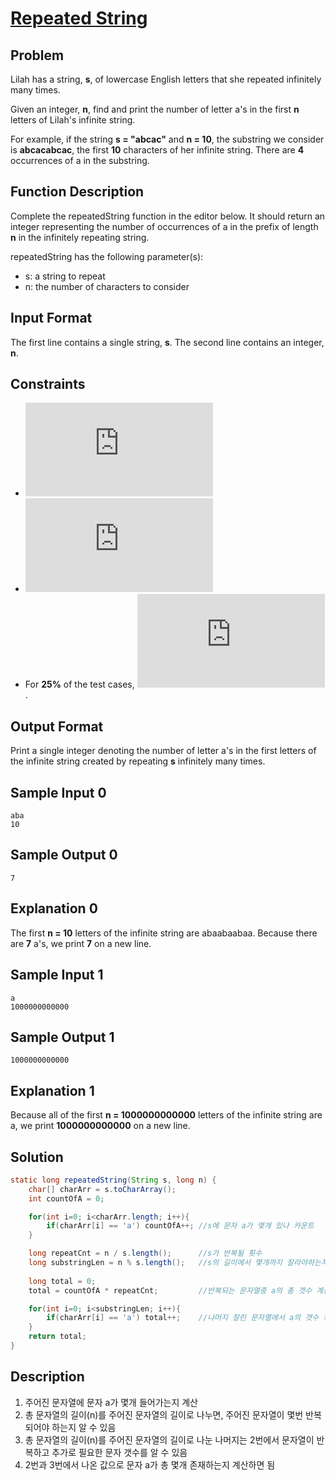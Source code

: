 # [Repeated String](http://hr.gs/11o9)

## Problem
Lilah has a string, **s**, of lowercase English letters that she repeated infinitely many times.

Given an integer, **n**, find and print the number of letter a's in the first **n** letters of Lilah's infinite string.

For example, if the string **s = "abcac"** and **n = 10**, the substring we consider is **abcacabcac**, the first **10** characters of her infinite string. There are **4** occurrences of a in the substring.

## Function Description
Complete the repeatedString function in the editor below. It should return an integer representing the number of occurrences of a in the prefix of length **n** in the infinitely repeating string.

repeatedString has the following parameter(s):

* s: a string to repeat
* n: the number of characters to consider

## Input Format
The first line contains a single string, **s**. 
The second line contains an integer, **n**.

## Constraints
* ![constraints0](https://latex.codecogs.com/gif.latex?1%20%5Cleq%20%7Cs%7C%20%5Cleq%20100)
* ![constraints1](https://latex.codecogs.com/gif.latex?1%20%5Cleq%20n%20%5Cleq%2010%5E%7B12%7D)
* For **25%** of the test cases, ![constraints2](https://latex.codecogs.com/gif.latex?n%20%5Cleq%2010%5E%7B6%7D).

## Output Format
Print a single integer denoting the number of letter a's in the first  letters of the infinite string created by repeating **s** infinitely many times.

## Sample Input 0
```
aba
10
```

## Sample Output 0
```
7
```

## Explanation 0 
The first **n = 10** letters of the infinite string are abaabaabaa. Because there are **7** a's, we print **7** on a new line.

## Sample Input 1
```
a
1000000000000
```

## Sample Output 1
```
1000000000000
```

## Explanation 1 
Because all of the first **n = 1000000000000** letters of the infinite string are a, we print **1000000000000** on a new line.

## Solution
```java
static long repeatedString(String s, long n) {
    char[] charArr = s.toCharArray();
    int countOfA = 0;

    for(int i=0; i<charArr.length; i++){
        if(charArr[i] == 'a') countOfA++; //s에 문자 a가 몇개 있나 카운트
    }

    long repeatCnt = n / s.length();      //s가 반복될 횟수
    long substringLen = n % s.length();   //s의 길이에서 몇개까지 잘라야하는지 계산
    
    long total = 0;
    total = countOfA * repeatCnt;         //반복되는 문자열중 a의 총 갯수 계산

    for(int i=0; i<substringLen; i++){
        if(charArr[i] == 'a') total++;    //나머지 잘린 문자열에서 a의 갯수 카운트
    }
    return total;
}
```

## Description
1. 주어진 문자열에 문자 a가 몇개 들어가는지 계산  
2. 총 문자열의 길이(n)를 주어진 문자열의 길이로 나누면, 주어진 문자열이 몇번 반복되어야 하는지 알 수 있음
3. 총 문자열의 길이(n)를 주어진 문자열의 길이로 나눈 나머지는 2번에서 문자열이 반복하고 추가로 필요한 문자 갯수를 알 수 있음
4. 2번과 3번에서 나온 값으로 문자 a가 총 몇개 존재하는지 계산하면 됨